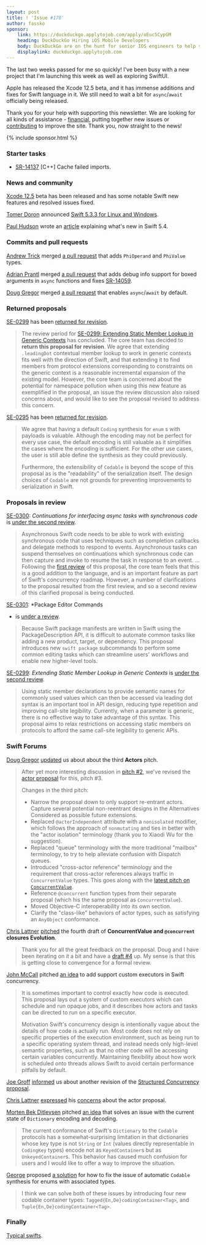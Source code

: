 ```yaml
---
layout: post
title: ! 'Issue #178'
author: fassko
sponsor:
    link: https://duckduckgo.applytojob.com/apply/oEuc5CypGM
    heading: DuckDuckGo Hiring iOS Mobile Developers
    body: DuckDuckGo are on the hunt for senior IOS engineers to help shape the technology that powers the DuckDuckGo search experience. If you’re an engineer that enjoys the autonomy of leading projects and questioning the status quo this could be the perfect role for you. We’re a globally distributed team so regardless of where you’re based we’d love to hear from you.
    displaylink: duckduckgo.applytojob.com
---
```


The last two weeks passed for me so quickly! I've been busy with a new project that I'm launching this week as well as exploring SwiftUI.

Apple has released the Xcode 12.5 beta, and it has immense additions and fixes for Swift language in it. We still need to wait a bit for `async`/`await` officially being released.

Thank you for your help with supporting this newsletter. We are looking for all kinds of assistance - [financial](/sponsorship/), putting together new issues or [contributing](https://github.com/SwiftWeekly/.github/blob/master/CONTRIBUTING.md) to improve the site. Thank you, now straight to the news!

<!--excerpt-->

{% include sponsor.html %}

### Starter tasks

- [SR-14137](https://bugs.swift.org/browse/SR-14137) [C++] Cache failed imports.

### News and community

[Xcode 12.5](https://developer.apple.com/documentation/xcode-release-notes/xcode-12_5-beta-release-notes#Swift) beta has been released and has some notable Swift new features and resolved issues fixed.

[Tomer Doron](https://github.com/tomerd) announced [Swift 5.3.3 for Linux and Windows](https://forums.swift.org/t/announcing-swift-5-3-3-for-linux-and-windows/44258).

[Paul Hudson](https://twitter.com/twostraws) wrote an [article](https://www.hackingwithswift.com/articles/228/whats-new-in-swift-5-4) explaining what's new in Swift 5.4.

### Commits and pull requests

[Andrew Trick](https://github.com/atrick) merged [a pull request](https://github.com/atrick) that adds `PhiOperand` and `PhiValue` types.

[Adrian Prantl](https://github.com/adrian-prantl)  merged [a pull request](https://github.com/apple/swift/pull/35444) that adds debug info support for boxed arguments in `async` functions and fixes [SR-14059](https://bugs.swift.org/browse/SR-14059).

[Doug Gregor](https://twitter.com/dgregor79) merged [a pull request](https://github.com/apple/swift/pull/35784) that enables `async`/`await` by default.

### Returned proposals

[SE-0299](https://github.com/apple/swift-evolution/blob/main/proposals/0293-extend-property-wrappers-to-function-and-closure-parameters.md) has been [returned for revision](https://forums.swift.org/t/returned-for-revision-se-0299-extending-static-member-lookup-in-generic-contexts/44466).

> The review period for [SE-0299: Extending Static Member Lookup in Generic Contexts](https://forums.swift.org/t/se-0299-extending-static-member-lookup-in-generic-contexts/43958) has concluded. The core team has decided to **return this proposal for revision**. We agree that extending `.leadingDot` contextual member lookup to work in generic contexts fits well with the direction of Swift, and that extending it to find members from protocol extensions corresponding to constraints on the generic context is a reasonable incremental expansion of the existing model. However, the core team is concerned about the potential for namespace pollution when using this new feature as exemplified in the proposal, an issue the review discussion also raised concerns about, and would like to see the proposal revised to address this concern.

[SE-0295](https://github.com/apple/swift-evolution/blob/main/proposals/0295-codable-synthesis-for-enums-with-associated-values.md) has been [returned for revision](https://forums.swift.org/t/returned-for-revision-se-0295-codable-synthesis-for-enums-with-associated-values/44653).

> We agree that having a default `Coding` synthesis for `enum` s with payloads is valuable. Although the encoding may not be perfect for every use case, the default encoding is still valuable as it simplifies the cases where the encoding is sufficient. For the other use cases, the user is still able define the synthesis as they could previously.
>
> Furthermore, the extensibility of `Codable` is beyond the scope of this proposal as is the "readability" of the serialization itself. The design choices of `Codable` are not grounds for preventing improvements to serialization in Swift.

### Proposals in review

[SE-0300](https://github.com/apple/swift-evolution/blob/main/proposals/0300-continuation.md): *Continuations for interfacing async tasks with synchronous code* is [under the second review](https://forums.swift.org/t/se-0300-second-review-continuations-for-interfacing-async-tasks-with-synchronous-code/44366).

> Asynchronous Swift code needs to be able to work with existing synchronous code that uses techniques such as completion callbacks and delegate methods to respond to events. Asynchronous tasks can suspend themselves on continuations which synchronous code can then capture and invoke to resume the task in response to an event.
> ...
> Following the [first review](https://forums.swift.org/t/se-0300-continuations-for-interfacing-async-tasks-with-synchronous-code/) of this proposal, the core team feels that this is a good addition to the language, and is an important feature as part of Swift's concurrency roadmap. However, a number of clarifications to the proposal resulted from the first review, and so a second review of this clarified proposal is being conducted.

[SE-0301](https://github.com/apple/swift-evolution/blob/main/proposals/0301-package-editing-commands.md): *Package Editor Commands
* is [under a review](https://forums.swift.org/t/se-0301-package-editor-commands/44447).

> Because Swift package manifests are written in Swift using the PackageDescription API, it is difficult to automate common tasks like adding a new product, target, or dependency. This proposal introduces new `swift package` subcommands to perform some common editing tasks which can streamline users' workflows and enable new higher-level tools.

[SE-0299](https://github.com/apple/swift-evolution/blob/main/proposals/0299-extend-generic-static-member-lookup.md): *Extending Static Member Lookup in Generic Contexts* is [under the second review](https://forums.swift.org/t/se-0299-second-review-extending-static-member-lookup-in-generic-contexts/44565).

> Using static member declarations to provide semantic names for commonly used values which can then be accessed via leading dot syntax is an important tool in API design, reducing type repetition and improving call-site legibility. Currently, when a parameter is generic, there is no effective way to take advantage of this syntax. This proposal aims to relax restrictions on accessing static members on protocols to afford the same call-site legibility to generic APIs.

### Swift Forums

[Doug Gregor](https://twitter.com/dgregor79) [updated](https://forums.swift.org/t/pitch-3-actors/44470) us about about the third **Actors** pitch.

> After yet more interesting discussion in [pitch #2](https://forums.swift.org/t/pitch-2-actors/44094), we've revised the [actor proposal](https://github.com/DougGregor/swift-evolution/blob/actors/proposals/nnnn-actors.md) for this, pitch #3.
>
> Changes in the third pitch:
> 
> * Narrow the proposal down to only support re-entrant actors. Capture several potential non-reentrant designs in the Alternatives Considered as possible future extensions.
> * Replaced `@actorIndependent` attribute with a `nonisolated` modifier, which follows the approach of `nonmutating` and ties in better with the "actor isolation" terminology (thank you to Xiaodi Wu for the suggestion).
> * Replaced "queue" terminology with the more traditional "mailbox" terminology, to try to help alleviate confusion with Dispatch queues.
> * Introduced "cross-actor reference" terminology and the requirement that cross-actor references always traffic in `ConcurrentValue` types. This goes along with the [latest pitch on `ConcurrentValue`](https://forums.swift.org/t/pitch-4-concurrentvalue-and-concurrent-closures-evolution-pitches/44446).
> * Reference `@concurrent` function types from their separate proposal (which his the same proposal as `ConcurrentValue`).
> * Moved Objective-C interoperability into its own section.
> * Clarify the "class-like" behaviors of actor types, such as satisfying an `AnyObject` conformance.

[Chris Lattner](https://twitter.com/clattner_llvm) [pitched](https://forums.swift.org/t/pitch-4-concurrentvalue-and-concurrent-closures-evolution-pitches/44446) the fourth draft of **ConcurrentValue and `@concurrent` closures Evolution**.

> Thank you for all the great feedback on the proposal.  Doug and I have been iterating on it a bit and have a [draft #4](https://docs.google.com/document/d/1m2fLLq9_ArY1ySt108soxOZNX7XT0ixMlNLFK08789M/edit#) up.  My sense is that this is getting close to convergence for a formal review.

[John McCall](https://twitter.com/pathofshrines) pitched [an idea](https://forums.swift.org/t/support-custom-executors-in-swift-concurrency/44425) to add support custom executors in Swift concurrency.

> It is sometimes important to control exactly how code is executed. This proposal lays out a system of custom executors which can schedule and run opaque jobs, and it describes how actors and tasks can be directed to run on a specific executor.
> 
> Motivation
> Swift's concurrency design is intentionally vague about the details of how code is actually run. Most code does not rely on specific properties of the execution environment, such as being run to a specific operating system thread, and instead needs only high-level semantic properties, such as that no other code will be accessing certain variables concurrently. Maintaining flexibility about how work is scheduled onto threads allows Swift to avoid certain performance pitfalls by default.

[Joe Groff](https://twitter.com/jckarter) [informed](https://forums.swift.org/t/pitch-3-structured-concurrency/44496) us about another revision of the [Structured Concurrency proposal](https://github.com/DougGregor/swift-evolution/blob/eb149799aac93b3fb84a97adb2bb3db47179a21b/proposals/nnnn-structured-concurrency.md).

[Chris Lattner](https://twitter.com/clattner_llvm) [expressed](https://forums.swift.org/t/exploration-type-system-considerations-for-actor-proposal/44540) his [concerns](https://docs.google.com/document/d/1rka0MkYMQ31EhtmCO-ZEHw1zar5M3ZzA6oBitcf-cYg/edit#) about the actor proposal.

[Morten Bek Ditlevsen](https://forums.swift.org/u/morten_bek_ditlevsen) pitched [an idea](https://forums.swift.org/t/pitch-allow-coding-of-non-string-int-keyed-dictionary-into-a-keyedcontainer/44593) that solves an issue with the current state of `Dictionary` encoding and decoding.

> The current conformance of Swift's `Dictionary` to the `Codable` protocols has a somewhat-surprising limitation in that dictionaries whose key type is not `String` or `Int` (values directly representable in `CodingKey` types) encode not as `KeyedContainer`s but as `UnkeyedContainer`s. This behavior has caused much confusion for users and I would like to offer a way to improve the situation.

[George](https://forums.swift.org/u/george) proposed [a solution](https://forums.swift.org/t/new-de-en-codingcontainer-types-to-support-enums-with-associated-types-and-tuples/44647) for how to fix the issue of automatic `Codable` synthesis for enums with associated types.

> I think we can solve both of these issues by introducing four new codable container types: `Tagged{En,De}codingContainer<Tag>`, and `Tuple{En,De}codingContainer<Tag>`.

### Finally

[Typical swifts](https://twitter.com/stu_bot3000/status/1356921895883571200).
